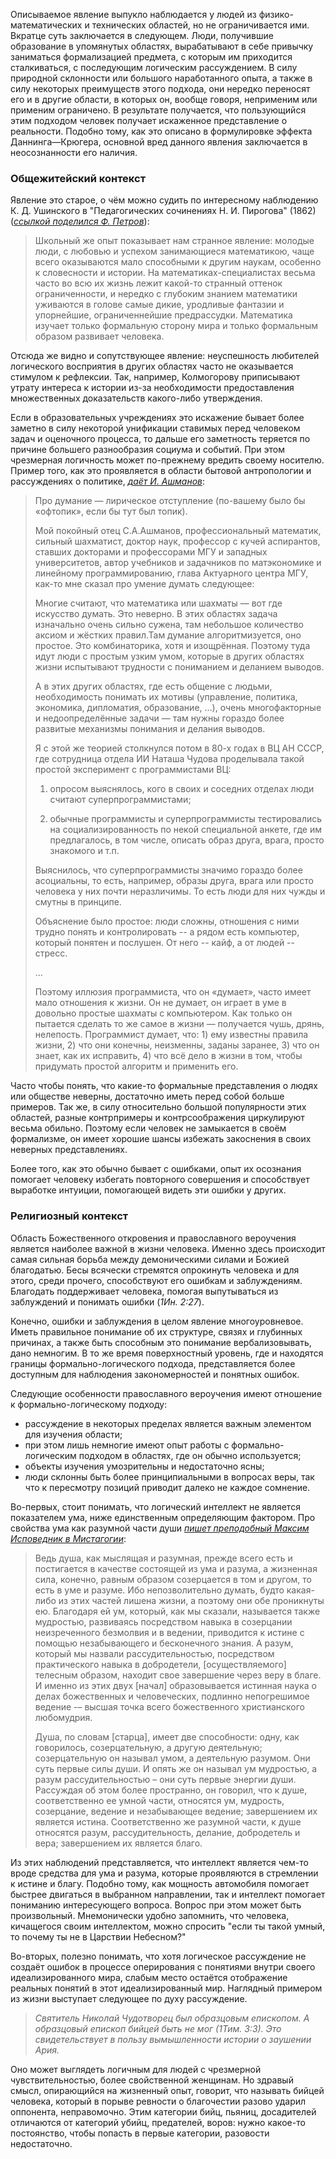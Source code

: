 <!-- Header: Об искажениях логичности -->
<!-- Tag: rus -->
<!-- Summary: Наблюдение о неочевидных ошибках, случающихся при неуместном или -->
<!-- Summary: неаккуратном использовании логического подхода. -->

Описываемое явление выпукло наблюдается у людей из физико-математических и 
технических областей, но не ограничивается ими. Вкратце суть заключается в следующем.
Люди, получившие образование в упомянутых областях, вырабатывают в себе привычку 
заниматься формализацией предмета, с которым им приходится сталкиваться, с последующим
логическим рассуждением. В силу природной склонности или большого наработанного опыта, 
а также в силу некоторых преимуществ этого подхода, они нередко переносят его и в 
другие области, в которых он, вообще говоря, неприменим или применим ограничено. 
В результате получается, что пользующийся этим подходом человек получает искаженное 
представление о реальности. Подобно тому, как это описано в формулировке эффекта 
Даннинга—Крюгера, основной вред данного явления заключается в неосознанности его 
наличия.

### Общежитейский контекст

Явление это старое, о чём можно судить по интересному наблюдению К. Д. Ушинского
в "Педагогических сочинениях Н. И. Пирогова" (1862) 
(<cite>[ссылкой поделился Ф. Петров][1]</cite>):

> Школьный же опыт показывает нам странное явление: молодые люди, с любовью и 
> успехом занимающиеся математикою, чаще всего оказываются мало способными к другим 
> наукам, особенно к словесности и истории. На математиках-специалистах весьма 
> часто во всю их жизнь лежит какой-то странный оттенок ограниченности, и нередко 
> с глубоким знанием математики уживаются в голове самые дикие, уродливые фантазии 
> и упорнейшие, ограниченнейшие предрассудки. Математика изучает только формальную 
> сторону мира и только формальным образом развивает человека.

Отсюда же видно и сопутствующее явление: неуспешность любителей логического 
восприятия в других областях часто не оказывается стимулом к рефлексии. Так, 
например, Колмогорову приписывают утрату интереса к истории из-за необходимости
предоставления множественных доказательств какого-либо утверждения.

Если в образовательных учреждениях это искажение бывает более заметно в силу 
некоторой унификации ставимых перед человеком задач и оценочного процесса, то 
дальше его заметность теряется по причине большего разнообразия социума и событий. 
При этом чрезмерная логичность может по-прежнему вредить своему носителю. Пример 
того, как это проявляется в области бытовой антропологии и рассуждениях о политике, 
<cite>[даёт И. Ашманов][2]</cite>:

> Про думание — лирическое отступление (по-вашему было бы «офтопик», если бы тут был топик).
> 
> Мой покойный отец С.А.Ашманов, профессиональный математик, сильный шахматист, доктор наук, 
> профессор с кучей аспирантов, ставших докторами и профессорами МГУ и западных университетов, 
> автор учебников и задачников по матэкономике и линейному программированию, глава Актуарного 
> центра МГУ, как-то мне сказал про умение думать следующее:
> 
> Многие считают, что математика или шахматы — вот где искусство думать. Это неверно. В этих 
> областях задача изначально очень сильно сужена, там небольшое количество аксиом и жёстких 
> правил.Там думание алгоритмизуется, оно простое. Это комбинаторика, хотя и изощрённая.
> Поэтому туда идут люди с простым узким умом, которые в других областях жизни испытывают 
> трудности с пониманием и деланием выводов.
>
> А в этих других областях, где есть общение с людьми, необходимость понимать их мотивы 
> (управление, политика, экономика, дипломатия, образование, …), очень многофакторные и 
> недоопределённые задачи — там нужны гораздо более развитые механизмы понимания и делания 
> выводов.
>
> Я с этой же теорией столкнулся потом в 80-х годах в ВЦ АН СССР, где сотрудница отдела 
> ИИ Наташа Чудова проделывала такой простой эксперимент с программистами ВЦ:
>
> 1) опросом выяснялось, кого в своих и соседних отделах люди считают суперпрограммистами;
> 
> 2) обычные программисты и суперпрограммисты тестировались на социализированность по 
> некой специальной анкете, где им предлагалось, в том числе, описать образ друга, 
> врага, просто знакомого и т.п.
>
> Выяснилось, что суперпрограммисты значимо гораздо более асоциальны, то есть, например, 
> образы друга, врага или просто человека у них почти неразличимы. То есть люди для них 
> чужды и смутны в принципе.
>
> Объяснение было простое: люди сложны, отношения с ними трудно понять и контролировать 
> -- а рядом есть компьютер, который понятен и послушен. От него -- кайф, а от 
> людей -- стресс.
>
> ...
>
> Поэтому иллюзия программиста, что он «думает», часто имеет мало отношения к жизни. 
> Он не думает, он играет в уме в довольно простые шахматы с компьютером. Как только 
> он пытается сделать то же самое в жизни — получается чушь, дрянь, нелепость. 
> Программист думает, что: 1) ему известны правила жизни, 2) что они конечны,
> неизменны, заданы заранее, 3) что он знает, как их исправить, 4) что всё дело в жизни 
> в том, чтобы придумать простой алгоритм и применить его.

Часто чтобы понять, что какие-то формальные представления о людях или обществе 
неверны, достаточно иметь перед собой больше примеров. Так же, в силу относительно 
большой популярности этих областей, разные контрпримеры и контрсоображения циркулируют 
весьма обильно. Поэтому если человек не замыкается в своём формализме, он имеет
хорошие шансы избежать закоснения в своих неверных представлениях.

Более того, как это обычно бывает с ошибками, опыт их осознания помогает 
человеку избегать повторного совершения и способствует выработке интуиции, 
помогающей видеть эти ошибки у других.

### Религиозный контекст

Область Божественного откровения и православного вероучения является наиболее важной
в жизни человека. Именно здесь происходит самая сильная борьба между демоническими 
силами и Божией благодатью. Бесы всячески стремятся опрокинуть человека и для этого, 
среди прочего, способствуют его ошибкам и заблуждениям. Благодать поддерживает 
человека, помогая выпутываться из заблуждений и понимать ошибки (*1Ин. 2:27*).

Конечно, ошибки и заблуждения в целом явление многоуровневое. Иметь правильное 
понимание об их структуре, связях и глубинных причинах, а также быть способным
это понимание вербализовывать, дано немногим. В то же время поверхностный уровень,
где и находятся границы формально-логического подхода, представляется более 
доступным для наблюдения закономерностей и понятных ошибок. 

Следующие особенности православного вероучения имеют отношение к 
формально-логическому подходу:
- рассуждение в некоторых пределах является важным элементом для изучения области;
- при этом лишь немногие имеют опыт работы с формально-логическим подходом в областях,
  где он обычно используется;
- объекты изучения умозрительны и недостаточно ясны;
- люди склонны быть более принципиальными в вопросах веры, так что к пересмотру позиций
  приводит далеко не каждое сомнение.

Во-первых, стоит понимать, что логический интеллект не является показателем ума, 
ниже единственным определяющим фактором. Про свойства ума как разумной части души 
<cite>[пишет преподобный Максим Исповедник в Мистагогии][3]</cite>:

> Ведь душа, как мыслящая и разумная, прежде всего есть и постигается в  качестве
> состоящей из ума и разума, а жизненная сила, конечно, равным образом созерцается 
> в том и другом, то есть в уме и разуме. Ибо непозволительно думать, будто какая-либо
> из этих частей лишена жизни, а поэтому они обе проникнуты ею. Благодаря ей ум, 
> который, как мы сказали, называется также мудростью, развиваясь посредством 
> навыка в созерцании неизреченного безмолвия и в ведении, приводится к истине 
> с помощью незабывающего и бесконечного знания. А разум, который мы назвали 
> рассудительностью, посредством практического навыка в добродетели, 
> [осуществляемого] телесным образом, находит свое завершение через веру в благе. 
> И именно из этих двух [начал] образовывается истинная наука о делах божественных 
> и человеческих, подлинно непогрешимое ведение -– высшая точка всего божественного 
> христианского любомудрия.
>
> Душа, по словам [старца], имеет две способности: одну, как говорилось, 
> созерцательную, а другую деятельную; созерцательную он называл умом, 
> а деятельную разумом. Они суть первые силы души. И опять же он называл 
> ум мудростью, а разум рассудительностью – они суть первые энергии души. 
> Рассуждая об этом более пространно, он говорил, что к душе, соответственно 
> ее умной части, относятся ум, мудрость, созерцание, ведение и незабывающее 
> ведение; завершением их является истина. Соответственно же разумной части, 
> к душе относятся разум, рассудительность, делание, добродетель и вера; 
> завершением их является благо.

Из этих наблюдений представляется, что интеллект является чем-то вроде средства для
ума и разума, которые проявляются в стремлении к истине и благу. Подобно тому, как 
мощность автомобиля помогает быстрее двигаться в выбранном направлении, так и интеллект
помогает пониманию интересующего вопроса. Вопрос при этом может быть произвольный. 
Мнемонически удобно запомнить, что человека, кичащегося своим интеллектом, можно 
спросить "если ты такой умный, то почему ты не в Царствии Небесном?"

Во-вторых, полезно понимать, что хотя логическое рассуждение не создаёт ошибок в процессе
оперирования с понятиями внутри своего идеализированного мира, слабым место остаётся 
отображение реальных понятий в этот идеализированный мир. Наглядный примером из жизни 
выступает следующее по духу рассуждение. 

> *Святитель Николай Чудотворец был образцовым епископом. А образцовый епископ бийцей 
> быть не мог (1Тим. 3:3). Это свидетельствует в пользу вымышленности истории о 
> заушении Ария.*

Оно может выглядеть логичным для людей с чрезмерной чувствительностью, 
более свойственной женщинам. Но здравый смысл, опирающийся на жизненный опыт, говорит, 
что называть бийцей человека, который в порыве ревности о благочестии разово ударил 
оппонента, неправомочно. Этим категории бийц, пьяниц, досадителей отличаются от 
категорий убийц, предателей, воров: нужно какое-то постоянство, чтобы попасть в первые
категории, разовости недостаточно.

[1]: https://vk.com/wall43221_5685
[2]: https://roem.ru/17-05-2016/224304/redactor-vpal-v-stupor/#comment-227681
[3]: https://azbyka.ru/otechnik/Maksim_Ispovednik/mistagogiya/
